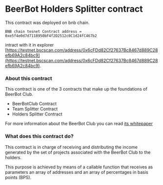 # BeerBot Holders Splitter contract

This contract was deployed on bnb chain.
```
BNB chain tesnet Contract address = 0xe5f4e0d7d7118950bF4f2D2512c0C1d24fC467b2
```
intract with it in explorer [https://testnet.bscscan.com/address/0x6cFDd82Cf27637Bc8467d889C28efb69A2c84bc9](https://testnet.bscscan.com/address/0x6cFDd82Cf27637Bc8467d889C28efb69A2c84bc9).

### About this contract

This contract is one of the 3 contracts that make up the foundations of BeerBot Club.

- BeerBotClub Contract
- Team Splitter Contract
- Holders Splitter Contract

For more information about the BeerBot Club you can read [its whitepaper](https://beerbot.club/WhitepaperBeerBotClub.pdf)

### What does this contract do?
This contract is in charge of receiving and distributing the income generated by the set of projects associated with the BeerBot Club to the holders.

This purpose is achieved by means of a callable function that receives as parameters an array of addresses and an array of percentages in basis points (BPS).

